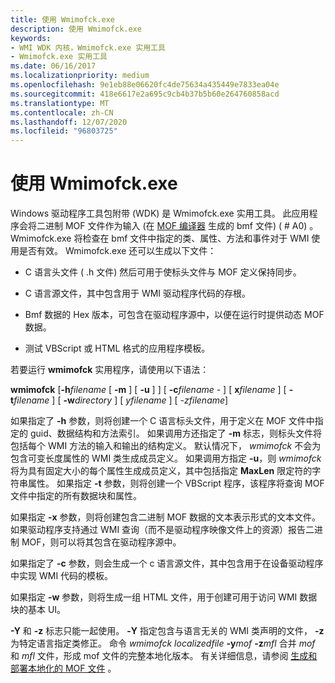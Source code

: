 ```yaml
---
title: 使用 Wmimofck.exe
description: 使用 Wmimofck.exe
keywords:
- WMI WDK 内核，Wmimofck.exe 实用工具
- Wmimofck.exe 实用工具
ms.date: 06/16/2017
ms.localizationpriority: medium
ms.openlocfilehash: 9e1eb88e06620fc4de75634a435449e7833ea04e
ms.sourcegitcommit: 418e6617e2a695c9cb4b37b5b60e264760858acd
ms.translationtype: MT
ms.contentlocale: zh-CN
ms.lasthandoff: 12/07/2020
ms.locfileid: "96803725"
---
```

# <a name="using-wmimofckexe"></a>使用 Wmimofck.exe





Windows 驱动程序工具包附带 (WDK) 是 Wmimofck.exe 实用工具。 此应用程序会将二进制 MOF 文件作为输入 (在 [MOF 编译器](compiling-a-driver-s-mof-file.md) 生成的 bmf 文件)  ( # A0) 。 Wmimofck.exe 将检查在 bmf 文件中指定的类、属性、方法和事件对于 WMI 使用是否有效。 Wmimofck.exe 还可以生成以下文件：

-   C 语言头文件 ( .h 文件) 然后可用于使标头文件与 MOF 定义保持同步。

-   C 语言源文件，其中包含用于 WMI 驱动程序代码的存根。

-   Bmf 数据的 Hex 版本，可包含在驱动程序源中，以便在运行时提供动态 MOF 数据。

-   测试 VBScript 或 HTML 格式的应用程序模板。

若要运行 **wmimofck** 实用程序，请使用以下语法：

**wmimofck** \[**-h**_filename_ \[ **-m** \] \[ **-u** \] \] \[ **-c**_filename_ - \] \[ **x**_filename_ \] \[ **-t**_filename_ \] \[ **-w**_directory_ \] \[ *yfilename* \] \[ *-zfilename*\]

如果指定了 **-h** 参数，则将创建一个 C 语言标头文件，用于定义在 MOF 文件中指定的 guid、数据结构和方法索引。 如果调用方还指定了 **-m** 标志，则标头文件将包括每个 WMI 方法的输入和输出的结构定义。 默认情况下， *wmimofck* 不会为包含可变长度属性的 WMI 类生成成员定义。 如果调用方指定 **-u**，则 *wmimofck* 将为具有固定大小的每个属性生成成员定义，其中包括指定 **MaxLen** 限定符的字符串属性。 如果指定 **-t** 参数，则将创建一个 VBScript 程序，该程序将查询 MOF 文件中指定的所有数据块和属性。

如果指定 **-x** 参数，则将创建包含二进制 MOF 数据的文本表示形式的文本文件。 如果驱动程序支持通过 WMI 查询（而不是驱动程序映像文件上的资源）报告二进制 MOF，则可以将其包含在驱动程序源中。

如果指定了 **-c** 参数，则会生成一个 c 语言源文件，其中包含用于在设备驱动程序中实现 WMI 代码的模板。

如果指定 **-w** 参数，则将生成一组 HTML 文件，用于创建可用于访问 WMI 数据块的基本 UI。

**-Y** 和 **-z** 标志只能一起使用。 **-Y** 指定包含与语言无关的 WMI 类声明的文件， **-z** 为特定语言指定类修正。 命令 *wmimofck localizedfile* **-y**_mof_ **-z**_mfl_ 合并 *mof* 和 *mfl* 文件，形成 mof 文件的完整本地化版本。 有关详细信息，请参阅 [生成和部署本地化的 MOF 文件](building-and-deploying-the-localized-mof-file.md) 。

 

 




